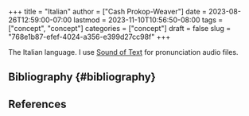 +++
title = "Italian"
author = ["Cash Prokop-Weaver"]
date = 2023-08-26T12:59:00-07:00
lastmod = 2023-11-10T10:56:50-08:00
tags = ["concept", "concept"]
categories = ["concept"]
draft = false
slug = "768e1b87-efef-4024-a356-e399d27cc98f"
+++

The Italian language. I use [Sound of Text](https://soundoftext.com/) for pronunciation audio files.


## Bibliography {#bibliography}

## References

<style>.csl-entry{text-indent: -1.5em; margin-left: 1.5em;}</style><div class="csl-bib-body">
</div>
